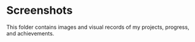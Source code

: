 # Screenshots
This folder contains images and visual records of my projects, progress, and achievements.
